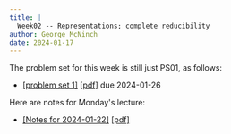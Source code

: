```yaml
---
title: |
  Week02 -- Representations; complete reducibility
author: George McNinch  
date: 2024-01-17
---
```


The problem set for this week is still just PS01, as follows:

- [[problem set 1]](/course-contents/PS01--rep-theory.html) [[pdf]](/course-contents/PS01--rep-theory.pdf) due 2024-01-26


Here are notes for Monday's lecture:

- [[Notes for 2024-01-22]](/course-contents/notes-RT-2024-01-22.html) [[pdf]](/course-contents/notes-RT-2024-01-22.pdf)

